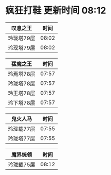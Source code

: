 # 疯狂打鞋 更新时间 08:12

| 叹息之王   | 时间    |
|--------|-------|
| 玲珑塔79层 | 08:02 |
| 玲现塔79层 | 08:02 |

| 猛魔之王   | 时间    |
|--------|-------|
| 玲焉塔78层 | 07:57 |
| 玲珑塔78层 | 07:57 |
| 玲王塔78层 | 07:57 |
| 玲下塔78层 | 07:57 |

| 鬼火人马   | 时间    |
|--------|-------|
| 玲珑载77层 | 07:55 |
| 玲珑塔77层 | 07:55 |

| 魔界统领   | 时间    |
|--------|-------|
| 玲珑载75层 | 08:12 |